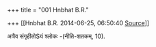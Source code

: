 +++
title = "001 Hnbhat B.R."

+++
[[Hnbhat B.R.	2014-06-25, 06:50:40 [Source](https://groups.google.com/g/samskrita/c/e_GvZK_rnuY)]]



अत्रैव संगृहीतोSयं श्लोकः -(नीति-शतकम्, 10).

  
  

